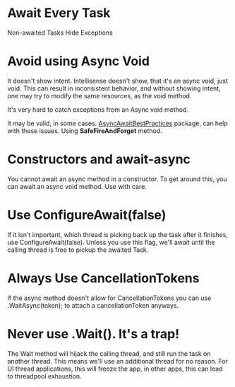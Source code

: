 
# Await Every Task

Non-awaited Tasks Hide Exceptions

# Avoid using Async Void

It doesn't show intent.
Intellisense doesn't show, that it's an async void, just void.
This can result in inconsistent behavior, and without showing intent, one may 
try to modify the same resources, as the void method.

It's very hard to catch exceptions from an Async void method.

It may be valid, in some cases.
[AsyncAwaitBestPractices](https://github.com/brminnick/AsyncAwaitBestPractices) package, can help with these issues.
Using **SafeFireAndForget** method.

# Constructors and await-async

You cannot await an async method in a constructor.
To get around this, you can await an async void method.
Use with care.


# Use ConfigureAwait(false)

If it isn't important, which thread is picking back up the task after it finishes, use ConfigureAwait(false).
Unless you use this flag, we'll await until the calling thread is free to pickup the awaited Task.

# Always Use CancellationTokens

If the async method doesn't allow for CancellationTokens you can use
.WaitAsync(token); to attach a cancellationToken anyways.

# Never use .Wait(). It's a trap!

The Wait method will hijack the calling thread, and still run the task on another thread.
This means we'll use an additional thread for no reason.
For UI thread applications, this will freeze the app, in other apps, this can lead to threadpool exhaustion.

